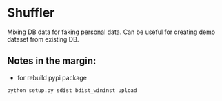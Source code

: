 # Shuffler
Mixing DB data for faking personal data. Can be useful for creating demo dataset from existing DB.


## Notes in the margin:
 - for rebuild pypi package
 ```
 python setup.py sdist bdist_wininst upload
 ```
